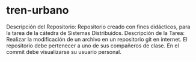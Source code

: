 # tren-urbano
Descripción del Repositorio:
Repositorio creado con fines didácticos, para la tarea de 
la cátedra de Sistemas Distribuidos.
Descripción de la Tarea:
Realizar la modificación de un archivo en un repositorio git en internet. El repositorio debe pertenecer a uno de sus compañeros de clase.
En el commit debe visualizarse su usuario personal.
